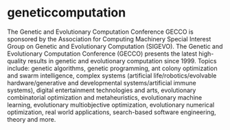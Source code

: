 # geneticcomputation
The Genetic and Evolutionary Computation Conference
GECCO is sponsored by the Association for Computing Machinery Special Interest Group on Genetic and Evolutionary Computation (SIGEVO).
The Genetic and Evolutionary Computation Conference (GECCO) presents the latest high-quality results in genetic and evolutionary computation since 1999. Topics include: genetic algorithms, genetic programming, ant colony optimization and swarm intelligence, complex systems (artificial life/robotics/evolvable hardware/generative and developmental systems/artificial immune systems), digital entertainment technologies and arts, evolutionary combinatorial optimization and metaheuristics, evolutionary machine learning, evolutionary multiobjective optimization, evolutionary numerical optimization, real world applications, search-based software engineering, theory and more.
